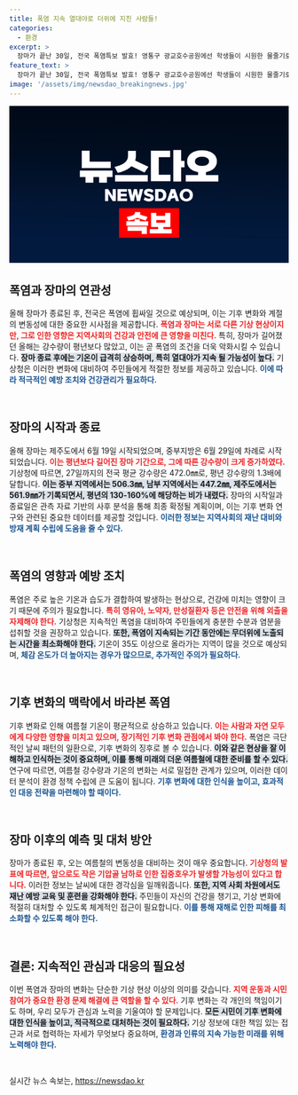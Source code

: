 ```yaml
---
title: 폭염 지속 열대야로 더위에 지친 사람들!
categories:
  - 환경
excerpt: >
  장마가 끝난 30일, 전국 폭염특보 발효! 영통구 광교호수공원에선 학생들이 시원한 물줄기로 더위를 식히고 있습니다. 앞으로 열대야와 무더위가 계속될 전망, 기상청은 외출 자제를 권고합니다!
feature_text: >
  장마가 끝난 30일, 전국 폭염특보 발효! 영통구 광교호수공원에선 학생들이 시원한 물줄기로 더위를 식히고 있습니다. 앞으로 열대야와 무더위가 계속될 전망, 기상청은 외출 자제를 권고합니다!
image: '/assets/img/newsdao_breakingnews.jpg'
---
```


<p><img src="/assets/img/newsdao_breakingnews.jpg" alt="cryptoinkorea 속보" /></p>

<h2 data-ke-size="size26">폭염과 장마의 연관성</h2>

<p data-ke-size="size16">올해 장마가 종료된 후, 전국은 폭염에 휩싸일 것으로 예상되며, 이는 기후 변화와 계절의 변동성에 대한 중요한 시사점을 제공합니다. <b><span style="color: #ee2323;">폭염과 장마는 서로 다른 기상 현상이지만, 그로 인한 영향은 지역사회의 건강과 안전에 큰 영향을 미친다.</span></b> 특히, 장마가 길어졌던 올해는 강수량이 평년보다 많았고, 이는 곧 폭염의 조건을 더욱 악화시킬 수 있습니다. <b><span style="background-color: #21538527;">장마 종료 후에는 기온이 급격히 상승하며, 특히 열대야가 지속 될 가능성이 높다.</span></b> 기상청은 이러한 변화에 대비하여 주민들에게 적절한 정보를 제공하고 있습니다. <b><span style="color: #1a5490;">이에 따라 적극적인 예방 조치와 건강관리가 필요하다.</span></b></p>

<p data-ke-size="size16">&nbsp;</p>

<h2 data-ke-size="size26">장마의 시작과 종료</h2>

<p data-ke-size="size16">올해 장마는 제주도에서 6월 19일 시작되었으며, 중부지방은 6월 29일에 차례로 시작되었습니다. <b><span style="color: #ee2323;">이는 평년보다 길어진 장마 기간으로, 그에 따른 강수량이 크게 증가하였다.</span></b> 기상청에 따르면, 27일까지의 전국 평균 강수량은 472.0㎜로, 평년 강수량의 1.3배에 달합니다. <b><span style="background-color: #21538527;">이는 중부 지역에서는 506.3㎜, 남부 지역에서는 447.2㎜, 제주도에서는 561.9㎜가 기록되면서, 평년의 130-160%에 해당하는 비가 내렸다.</span></b> 장마의 시작일과 종료일은 관측 자료 기반의 사후 분석을 통해 최종 확정될 계획이며, 이는 기후 변화 연구와 관련된 중요한 데이터를 제공할 것입니다. <b><span style="color: #1a5490;">이러한 정보는 지역사회의 재난 대비와 방재 계획 수립에 도움을 줄 수 있다.</span></b></p>

<p data-ke-size="size16">&nbsp;</p>

<h2 data-ke-size="size26">폭염의 영향과 예방 조치</h2>

<p data-ke-size="size16">폭염은 주로 높은 기온과 습도가 결합하여 발생하는 현상으로, 건강에 미치는 영향이 크기 때문에 주의가 필요합니다. <b><span style="color: #ee2323;">특히 영유아, 노약자, 만성질환자 등은 안전을 위해 외출을 자제해야 한다.</span></b> 기상청은 지속적인 폭염을 대비하여 주민들에게 충분한 수분과 염분을 섭취할 것을 권장하고 있습니다. <b><span style="background-color: #21538527;">또한, 폭염이 지속되는 기간 동안에는 무더위에 노출되는 시간을 최소화해야 한다.</span></b> 기온이 35도 이상으로 올라가는 지역이 많을 것으로 예상되며, <b><span style="color: #1a5490;">체감 온도가 더 높아지는 경우가 많으므로, 추가적인 주의가 필요하다.</span></b></p>

<p data-ke-size="size16">&nbsp;</p>

<h2 data-ke-size="size26">기후 변화의 맥락에서 바라본 폭염</h2>

<p data-ke-size="size16">기후 변화로 인해 여름철 기온이 평균적으로 상승하고 있습니다. <b><span style="color: #ee2323;">이는 사람과 자연 모두에게 다양한 영향을 미치고 있으며, 장기적인 기후 변화 관점에서 봐야 한다.</span></b> 폭염은 극단적인 날씨 패턴의 일환으로, 기후 변화의 징후로 볼 수 있습니다. <b><span style="background-color: #21538527;">이와 같은 현상을 잘 이해하고 인식하는 것이 중요하며, 이를 통해 미래의 더운 여름철에 대한 준비를 할 수 있다.</span></b> 연구에 따르면, 여름철 강수량과 기온의 변화는 서로 밀접한 관계가 있으며, 이러한 데이터 분석이 환경 정책 수립에 큰 도움이 됩니다. <b><span style="color: #1a5490;">기후 변화에 대한 인식을 높이고, 효과적인 대응 전략을 마련해야 할 때이다.</span></b></p>

<p data-ke-size="size16">&nbsp;</p>

<h2 data-ke-size="size26">장마 이후의 예측 및 대처 방안</h2>

<p data-ke-size="size16">장마가 종료된 후, 오는 여름철의 변동성을 대비하는 것이 매우 중요합니다. <b><span style="color: #ee2323;">기상청의 발표에 따르면, 앞으로도 작은 기압골 남하로 인한 집중호우가 발생할 가능성이 있다고 합니다.</span></b> 이러한 정보는 날씨에 대한 경각심을 일깨워줍니다. <b><span style="background-color: #21538527;">또한, 지역 사회 차원에서도 재난 예방 교육 및 훈련을 강화해야 한다.</span></b> 주민들이 자신의 건강을 챙기고, 기상 변화에 적절히 대처할 수 있도록 체계적인 접근이 필요합니다. <b><span style="color: #1a5490;">이를 통해 재해로 인한 피해를 최소화할 수 있도록 해야 한다.</span></b></p>

<p data-ke-size="size16">&nbsp;</p>

<h2 data-ke-size="size26">결론: 지속적인 관심과 대응의 필요성</h2>

<p data-ke-size="size16">이번 폭염과 장마의 변화는 단순한 기상 현상 이상의 의미를 갖습니다. <b><span style="color: #ee2323;">지역 운동과 시민 참여가 중요한 환경 문제 해결에 큰 역할을 할 수 있다.</span></b> 기후 변화는 각 개인의 책임이기도 하며, 우리 모두가 관심과 노력을 기울여야 할 문제입니다. <b><span style="background-color: #21538527;">모든 시민이 기후 변화에 대한 인식을 높이고, 적극적으로 대처하는 것이 필요하다.</span></b> 기상 정보에 대한 책임 있는 접근과 서로 협력하는 자세가 무엇보다 중요하며, <b><span style="color: #1a5490;">환경과 인류의 지속 가능한 미래를 위해 노력해야 한다.</span></b></p>

<p data-ke-size="size16">&nbsp;</p>
실시간 뉴스 속보는, <a href="https://newsdao.kr" rel="dofollow">https://newsdao.kr</a>


